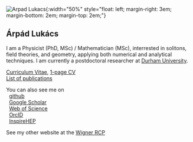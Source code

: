 ![Arpad Lukacs](./arpi.jpg){:width="50%" style="float: left; margin-right: 3em; margin-bottom: 2em; margin-top: 2em;"}
## Árpád Lukács
I am a Physicist (PhD, MSc) / Mathematician (MSc), interrested in solitons, field theories, and geometry, applying both numerical and analytical techniques.
I am currently a postdoctoral researcher at [Durham University](https://www.durham.ac.uk/staff/arpad-l-lukacs/).

[Curriculum Vitae](http://lukacsarpad.github.io/cv-and-publist/cv-allukacs.pdf), [1-page CV](http://lukacsarpad.github.io/cv-and-publist/cv1-allukacs.pdf)\
[List of publications](http://lukacsarpad.github.io/cv-and-publist/publist-allukacs.pdf)

You can also see me on\
&nbsp; [github](https://github.com/lukacsarpad)\
&nbsp; [Google Scholar](https://scholar.google.hu/citations?user=Um8vYCcAAAAJ)\
&nbsp; [Web of Science](http://www.researcherid.com/rid/E-4205-2016)\
&nbsp; [OrcID](https://orcid.org/0000-0002-5737-1393)\
&nbsp; [InspireHEP](http://inspirehep.net/search?ln=en&p=find+au+lukacs%2Ca&of=hb&action_search=Search&sf=earliestdate&so=d)

See my other website at the [Wigner RCP](http://www.rmki.kfki.hu/~arpi/)

